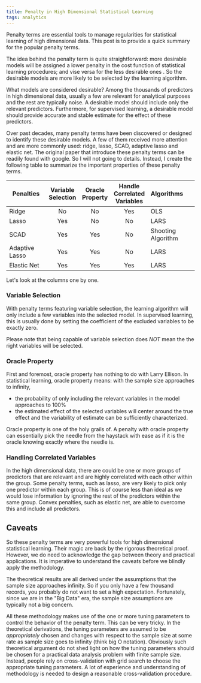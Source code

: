 ```yaml
---
title: Penalty in High Dimensional Statistical Learning
tags: analytics
---
```

Penalty terms are essential tools to manage regularities for statistical learning of high dimensional data. This post is to provide a quick summary for the popular penalty terms. 

<!-- more -->

The idea behind the penalty term is quite straightforward: more desirable models will be assigned a lower penalty in the cost function of statistical learning procedures; and vise versa for the less desirable ones . So the desirable models are more likely to be selected by the learning algorithm.

What models are considered desirable? Among the thousands of predictors in high dimensional data, usually a few are relevant for analytical purposes and the rest are typically noise. A desirable model should include only the relevant predictors. Furthermore, for supervised learning, a desirable model should provide accurate and stable estimate for the effect of these predictors. 

Over past decades, many penalty terms have been discovered or designed to identify these desirable models. A few of them received more attention and are more commonly used: ridge, lasso, SCAD, adaptive lasso and elastic net. The original paper that introduce these penalty terms can be readily found with google. So I will not going to details. Instead, I create the following table to summarize the important properties of these penalty terms.


| Penalties | Variable <br>Selection|Oracle <br> Property| Handle <br/>Correlated <br/> Variables | Algorithms |
| ----------|:----:|:-----:|:------:|:-----|
| Ridge | No | No | Yes | OLS|
| Lasso |Yes| No| No| LARS|
| SCAD  |Yes|Yes| No|Shooting Algorithm|
| Adaptive Lasso|Yes|Yes|No|LARS|
| Elastic Net|Yes|Yes|Yes|LARS|



Let's look at the columns one by one.

### Variable Selection
With penalty terms featuring variable selection, the learning algorithm will only include a few variables into the selected model. In supervised learning, this is usually done by setting the coefficient of the excluded variables to be exactly zero. 

Please note that being capable of variable selection does *NOT* mean the the right variables will be selected. 

### Oracle Property
First and foremost, oracle property has nothing to do with Larry Ellison. In statistical learning, oracle property means: with the sample size approaches to infinity,

* the probability of only including the relevant variables in the model approaches to 100%
* the estimated effect of the selected variables will center around the true effect and the variability of estimate can be sufficiently characterized.

Oracle property is one of the holy grails of. A penalty with oracle property can essentially pick the needle from the haystack with ease as if it is the oracle knowing exactly where the needle is. 

### Handling Correlated Variables
In the high dimensional data, there are could be one or more groups of predictors that are relevant and are highly correlated with each other within the group. Some penalty terms, such as lasso, are very likely to pick only one predictor within each group. This is of course less than ideal as we would lose information by ignoring the rest of the predictors within the same group. Convex penalties, such as elastic net, are able to overcome this and include all predictors.

## Caveats
So these penalty terms are very powerful tools for high dimensional statistical learning. Their magic are back by the rigorous theoretical proof. However, we do need to acknowledge the gap between theory and practical applications. It is imperative to understand the caveats before we blindly apply the methodology. 

The theoretical results are all derived under the assumptions that the sample size approaches infinity. So if you only have a few thousand records, you probably do not want to set a high expectation. Fortunately, since we are in the "Big Data" era, the sample size assumptions are typically not a big concern. 

All these methodology makes use of the one or more tuning parameters to control the behavior of the penalty term. This can be very tricky. In the theoretical derivations, the tuning parameters are assumed to be *appropriately* chosen and changes with respect to the sample size at some rate as sample size goes to infinity (think big O notation). Obviously such theoretical argument do not shed light on how the tuning parameters should be chosen for a practical data analysis problem with finite sample size. Instead, people rely on cross-validation with grid search to choose the appropriate tuning parameters. A lot of experience and understanding of methodology is needed to design a reasonable cross-validation procedure. 

